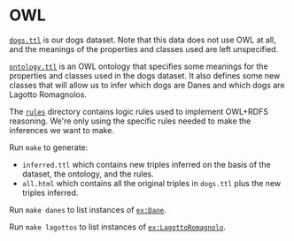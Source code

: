 # OWL

[`dogs.ttl`](dogs.ttl) is our dogs dataset. Note that this data does not use
OWL at all, and the meanings of the properties and classes used are
left unspecified.

[`ontology.ttl`](ontology.ttl) is an OWL ontology that specifies some meanings
for the properties and classes used in the dogs dataset. It also
defines some new classes that will allow us to infer which dogs are
Danes and which dogs are Lagotto Romagnolos.

The [`rules`](rules) directory contains logic rules used to implement
OWL+RDFS reasoning. We're only using the specific rules needed to make
the inferences we want to make.

Run `make` to generate:

* `inferred.ttl` which contains new triples inferred on the basis of
  the dataset, the ontology, and the rules.
* `all.html` which contains all the original triples in `dogs.ttl`
  plus the new triples inferred.

Run `make danes` to list instances of [`ex:Dane`](ontology.ttl#L47-L66).

Run `make lagottos` to list instances of [`ex:LagottoRomagnolo`](ontology.ttl#L77-L101).


